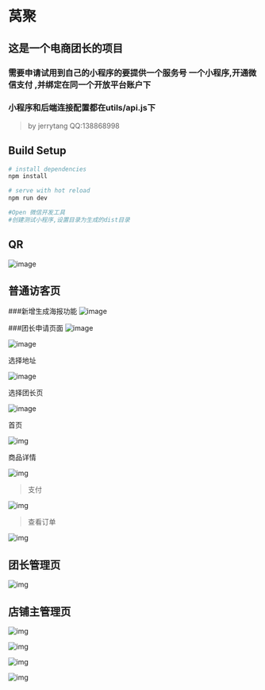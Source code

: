 # 莴聚

## 这是一个电商团长的项目

### 需要申请试用到自己的小程序的要提供一个服务号 一个小程序,开通微信支付 ,并绑定在同一个开放平台账户下
### 小程序和后端连接配置都在utils/api.js下

> by jerrytang QQ:138868998

## Build Setup

```bash
# install dependencies
npm install

# serve with hot reload
npm run dev

#Open 微信开发工具
#创建测试小程序,设置目录为生成的dist目录
```
## QR

![image](png/gh_9d7d09e4df06_258.jpg)


## 普通访客页

###新增生成海报功能
![image](png/13.png)

###团长申请页面
![image](png/14.png)

![image](png/1.png)

选择地址

![image](png/2.png)

选择团长页

![image](png/3.png)

首页

![img](png/4.png)

商品详情

![img](png/5.png)

> 支付

![img](png/6.png)

> 查看订单

![img](png/7.png)



## 团长管理页

![img](png/8.png)



## 店铺主管理页

![img](png/9.png)


![img](png/10.png)


![img](png/11.png)


![img](png/12.png)
